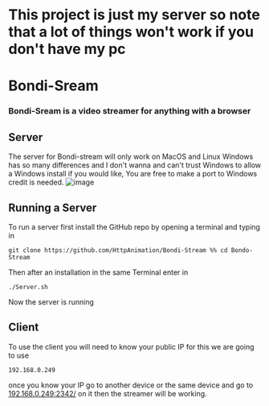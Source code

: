 # This project is just my server so note that a lot of things won't work if you don't have my pc
# Bondi-Sream

### Bondi-Sream is a video streamer for anything with a browser
## Server
The server for Bondi-stream will only work on MacOS and Linux Windows has so many differences and I don't wanna and can't trust Windows to allow a Windows install if you would like, You are free to make a port to Windows credit is needed.
![image](https://github.com/HttpAnimation/Bondi-Stream/assets/97435656/efab3aed-5ea5-4633-97ac-362d3fc65028)
## Running a Server
 To run a server first install the GitHub repo by opening a terminal and typing in
 ```
git clone https://github.com/HttpAnimation/Bondi-Stream %% cd Bondo-Stream
```
Then after an installation in the same Terminal enter in
```
./Server.sh
```
Now the server is running

## Client
To use the client you will need to know your public IP for this we are going to use
```
192.168.0.249
```
once you know your IP go to another device or the same device and go to [192.168.0.249:2342/](192.168.0.249:2342/) on it then the streamer will be working.
